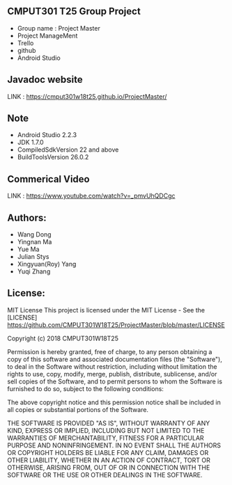 ## CMPUT301 T25 Group Project

* Group name : Project Master 
* Project ManageMent
* Trello
* github
* Android Studio

## Javadoc website
LINK : https://cmput301w18t25.github.io/ProjectMaster/

## Note
* Android Studio 2.2.3
* JDK 1.7.0
* CompiledSdkVersion 22 and above 
* BuildToolsVersion 26.0.2

## Commerical Video
LINK : https://www.youtube.com/watch?v=_pmvUhQDCgc

## Authors:
* Wang Dong
* Yingnan Ma
* Yue Ma
* Julian Stys
* Xingyuan(Roy) Yang
* Yuqi Zhang


## License:
MIT License
This project is licensed under the MIT License - See the [LICENSE] https://github.com/CMPUT301W18T25/ProjectMaster/blob/master/LICENSE

Copyright (c) 2018 CMPUT301W18T25

Permission is hereby granted, free of charge, to any person obtaining a copy
of this software and associated documentation files (the "Software"), to deal
in the Software without restriction, including without limitation the rights
to use, copy, modify, merge, publish, distribute, sublicense, and/or sell
copies of the Software, and to permit persons to whom the Software is
furnished to do so, subject to the following conditions:

The above copyright notice and this permission notice shall be included in all
copies or substantial portions of the Software.

THE SOFTWARE IS PROVIDED "AS IS", WITHOUT WARRANTY OF ANY KIND, EXPRESS OR
IMPLIED, INCLUDING BUT NOT LIMITED TO THE WARRANTIES OF MERCHANTABILITY,
FITNESS FOR A PARTICULAR PURPOSE AND NONINFRINGEMENT. IN NO EVENT SHALL THE
AUTHORS OR COPYRIGHT HOLDERS BE LIABLE FOR ANY CLAIM, DAMAGES OR OTHER
LIABILITY, WHETHER IN AN ACTION OF CONTRACT, TORT OR OTHERWISE, ARISING FROM,
OUT OF OR IN CONNECTION WITH THE SOFTWARE OR THE USE OR OTHER DEALINGS IN THE
SOFTWARE.
